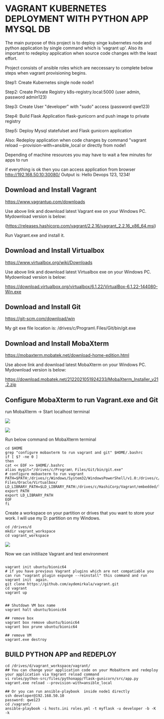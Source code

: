 # VAGRANT KUBERNETES DEPLOYMENT WITH PYTHON APP MYSQL DB

The main purpose of this project is to deploy singe kubernetes node and python application by single command which is 'vagrant up'. Also its important to redeploy application when source code changes with the least effort. 

Project consists of ansible roles which are neccessary to complete below steps when vagrant provisioning begins.

Step1: Create Kubernetes single node node1 

Step2: Create Private Registry k8s-registry.local:5000  (user admin, password admin123)

Step3: Create User "developer" with "sudo" access (password qwe123)

Step4: Build Flask Application flask-gunicorn and push image to private registry

Step5: Deploy Mysql statefulset and Flask gunicorn application

Also: Redeploy application when code changes by command "vagrant reload --provision-with=ansible_local or directly from node1

Depending of machine resources you may have to wait a few minutes for apps to run

if everything is ok then you can access application from browser http://192.168.50.10:30080/ 
Output is: Hello Devops 123, 1234!

## Download and Install Vagrant

https://www.vagrantup.com/downloads 

Use above link and download latest Vagrant exe on your Windows PC. Mydownload version is below:

(https://releases.hashicorp.com/vagrant/2.2.16/vagrant_2.2.16_x86_64.msi)


Run Vagrant.exe and install it.

## Download and Install Virtualbox

https://www.virtualbox.org/wiki/Downloads

Use above link and download latest Virtualbox exe on your Windows PC. Mydownload version is below:

https://download.virtualbox.org/virtualbox/6.1.22/VirtualBox-6.1.22-144080-Win.exe

## Download and Install Git

https://git-scm.com/download/win

My git exe file location is: /drives/c/Program\ Files/Git/bin/git.exe


## Download and Install MobaXterm

https://mobaxterm.mobatek.net/download-home-edition.html

Use above link and download latest MobaXterm on your Windows PC. Mydownload version is below:

https://download.mobatek.net/2122021051924233/MobaXterm_Installer_v21.2.zip



## Configure MobaXterm to run Vagrant.exe and Git

run MobaXterm -> Start localhost terminal

![](https://i.imgur.com/ghuOsyd.png)

![](https://i.imgur.com/S8263ye.png)



Run below command on MobaXterm terminal

```
cd $HOME
grep "configure mobaxterm to run vagrant and git" $HOME/.bashrc
if [ $? -ne 0 ]
then
cat << EOF >> $HOME/.bashrc
alias mygit="/drives/c/Program\ Files/Git/bin/git.exe"
# configure mobaxterm to run vagrant
PATH=$PATH:/drives/c/Windows/System32/WindowsPowerShell/v1.0:/drives/c/HashiCorp/Vagrant/bin:/drives/c/HashiCorp/Vagrant/embedded/bin:/drives/c/Program\ Files/Oracle/Virtualbox/
LD_LIBRARY_PATH=$LD_LIBRARY_PATH:/drives/c/HashiCorp/Vagrant/embedded/lib
export PATH 
export LD_LIBRARY_PATH
EOF
fi

```

Create a workspace on your partition or drives that you want to store your work. I will use my D: partition on my Windows.
```
cd /drives/d
mkdir vagrant_workspace
cd vagrant_workspace
```
![](https://i.imgur.com/fE34Qem.png)


Now we can initiliaze Vagrant and test environment
```

vagrant init ubuntu/bionic64
# if you have previous Vagrant plugins which are not compatiable you can run "vagrant plugin expunge --reinstall" this command and run vagrant init  again.
git clone https://github.com/aydemirkala/vagrant.git
cd vagrant
vagrant up


## Shutdown VM box name
vagrant halt ubuntu/bionic64

## remove box
vagrant box remove ubuntu/bionic64
vagrant box prune ubuntu/bionic64

## remove VM
vagrant.exe destroy

```

## BUILD PYTHON APP and REDEPLOY
```
cd /drives/d/vagrant_workspace/vagrant/
## You can change your application code on your MobaXterm and redeploy your application via Vagrant reload command
vi roles/python-src/files/pythonapp/flask-gunicorn/src/app.py
vagrant.exe reload --provision-with=ansible_local

## Or you can run ansible-playbook  inside node1 directly
ssh developer@192.168.50.10
password: qwe123
cd /vagrant/
ansible-playbook -i hosts.ini roles.yml -t myflask -u developer -b -K -k 
```

